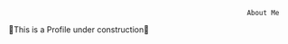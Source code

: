 


                                                               About Me

   :hammer:This is a Profile under construction:hammer:


 


                                                      
                                                 
